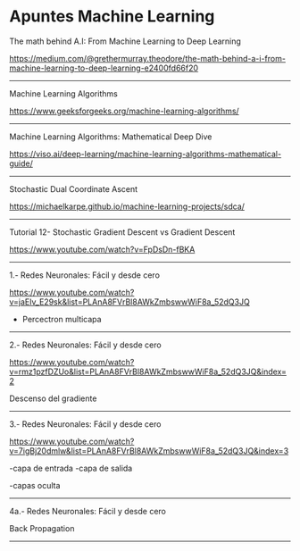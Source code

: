 # Apuntes Machine Learning 

The math behind A.I: From Machine Learning to Deep Learning

https://medium.com/@grethermurray.theodore/the-math-behind-a-i-from-machine-learning-to-deep-learning-e2400fd66f20

---
Machine Learning Algorithms

https://www.geeksforgeeks.org/machine-learning-algorithms/






---

Machine Learning Algorithms: Mathematical Deep Dive

https://viso.ai/deep-learning/machine-learning-algorithms-mathematical-guide/

---

Stochastic Dual Coordinate Ascent

https://michaelkarpe.github.io/machine-learning-projects/sdca/


---
Tutorial 12- Stochastic Gradient Descent vs Gradient Descent

https://www.youtube.com/watch?v=FpDsDn-fBKA



---

1.- Redes Neuronales: Fácil y desde cero

https://www.youtube.com/watch?v=jaEIv_E29sk&list=PLAnA8FVrBl8AWkZmbswwWiF8a_52dQ3JQ


- Percectron multicapa



---

2.- Redes Neuronales: Fácil y desde cero

https://www.youtube.com/watch?v=rmz1pzfDZUo&list=PLAnA8FVrBl8AWkZmbswwWiF8a_52dQ3JQ&index=2

Descenso del gradiente




---

3.- Redes Neuronales: Fácil y desde cero

https://www.youtube.com/watch?v=7igBj20dmlw&list=PLAnA8FVrBl8AWkZmbswwWiF8a_52dQ3JQ&index=3

-capa de entrada
-capa de salida

-capas oculta




---

4a.- Redes Neuronales: Fácil y desde cero


Back Propagation


---







